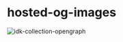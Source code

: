 # hosted-og-images

![idk-collection-opengraph](https://github.com/movevirtual/hosted-og-images/assets/136367781/9a7a8af7-38bc-4ff0-9e3a-6810b9ae8c02)
